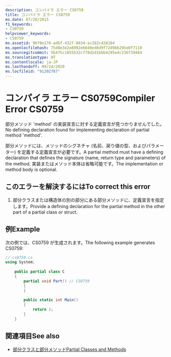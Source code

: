 ```yaml
---
description: コンパイラ エラー CS0759
title: コンパイラ エラー CS0759
ms.date: 07/20/2015
f1_keywords:
- CS0759
helpviewer_keywords:
- CS0759
ms.assetid: 96f0e178-adbf-4327-8934-ac282c428184
ms.openlocfilehash: 75d0e3e2e8992e6840ed8d9f72d9bb295e0f7110
ms.sourcegitcommit: 5b475c1855b32cf78d2d1bbb4295e4c236f39464
ms.translationtype: HT
ms.contentlocale: ja-JP
ms.lasthandoff: 09/24/2020
ms.locfileid: "91202787"
---
```

# <a name="compiler-error-cs0759"></a><span data-ttu-id="193ff-103">コンパイラ エラー CS0759</span><span class="sxs-lookup"><span data-stu-id="193ff-103">Compiler Error CS0759</span></span>

<span data-ttu-id="193ff-104">部分メソッド 'method' の実装宣言に対する定義宣言が見つかりませんでした。</span><span class="sxs-lookup"><span data-stu-id="193ff-104">No defining declaration found for implementing declaration of partial method 'method'.</span></span>  
  
 <span data-ttu-id="193ff-105">部分メソッドには、メソッドのシグネチャ (名前、戻り値の型、およびパラメーター) を定義する定義宣言が必要です。</span><span class="sxs-lookup"><span data-stu-id="193ff-105">A partial method must have a defining declaration that defines the signature (name, return type and parameters) of the method.</span></span> <span data-ttu-id="193ff-106">実装またはメソッド本体は省略可能です。</span><span class="sxs-lookup"><span data-stu-id="193ff-106">The implementation or method body is optional.</span></span>  
  
## <a name="to-correct-this-error"></a><span data-ttu-id="193ff-107">このエラーを解決するには</span><span class="sxs-lookup"><span data-stu-id="193ff-107">To correct this error</span></span>  
  
1. <span data-ttu-id="193ff-108">部分クラスまたは構造体の別の部分にある部分メソッドに、定義宣言を指定します。</span><span class="sxs-lookup"><span data-stu-id="193ff-108">Provide a defining declaration for the partial method in the other part of a partial class or struct.</span></span>  
  
## <a name="example"></a><span data-ttu-id="193ff-109">例</span><span class="sxs-lookup"><span data-stu-id="193ff-109">Example</span></span>  

 <span data-ttu-id="193ff-110">次の例では、CS0759 が生成されます。</span><span class="sxs-lookup"><span data-stu-id="193ff-110">The following example generates CS0759:</span></span>  
  
```csharp  
// cs0759.cs  
using System;  
  
    public partial class C  
    {  
        partial void Part() // CS0759  
        {  
        }  
  
        public static int Main()  
        {  
            return 1;  
        }  
    }  
```  
  
## <a name="see-also"></a><span data-ttu-id="193ff-111">関連項目</span><span class="sxs-lookup"><span data-stu-id="193ff-111">See also</span></span>

- [<span data-ttu-id="193ff-112">部分クラスと部分メソッド</span><span class="sxs-lookup"><span data-stu-id="193ff-112">Partial Classes and Methods</span></span>](../programming-guide/classes-and-structs/partial-classes-and-methods.md)
